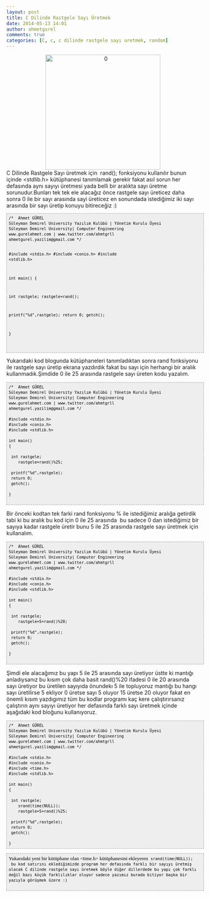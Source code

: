 ```yaml
---
layout: post
title: C Dilinde Rastgele Sayı Üretmek
date: 2014-05-13 14:01
author: ahmetgurel
comments: true
categories: [C, c, c dilinde rastgele sayı uretmek, random]
---
```

<div class="separator" style="clear: both; text-align: center;"><a href="http://gurelahmet.com/wp-content/uploads/2014/05/0.jpg"><img class="alignnone size-medium wp-image-29" src="http://gurelahmet.com/wp-content/uploads/2014/05/0-300x300.jpg" alt="0" width="300" height="300" /></a></div>
C Dilinde Rastgele Sayı üretmek için  rand(); fonksiyonu kullanılır bunun içinde &lt;stdlib.h&gt; kütüphanesi tanımlamak gerekir fakat asıl sorun her defasında aynı sayıyı üretmesi yada belli bir aralıkta sayı üretme sorunudur.Bunları tek tek ele alacağız önce rastgele sayı üreticez daha sonra 0 ile bir sayı arasında sayi üreticez en sonundada istediğimiz iki sayı arasında bir sayı üretip konuyu bitireceğiz :)
<pre style="background-color: #eeeeee; border: 1px dashed #999999; color: black; font-family: Andale Mono, Lucida Console, Monaco, fixed, monospace; font-size: 12px; line-height: 14px; overflow: auto; padding: 5px; width: 100%;"><code>/*  Ahmet GÜREL
Süleyman Demirel University Yazılım Kulübü | Yönetim Kurulu Üyesi
Süleyman Demirel University| Computer Engineering
www.gurelahmet.com | www.twitter.com/ahmtgrll 
ahmetgurel.yazilim@gmail.com */

#include &lt;stdio.h&gt;
#include &lt;conio.h&gt;
#include &lt;stdlib.h&gt;

int main()
{
 
 int rastgele; 
    rastgele=rand();
 
 printf("%d",rastgele);
 return 0;
 getch();
 
}


</code></pre>
Yukarıdaki kod blogunda kütüphaneleri tanımladıktan sonra rand fonksiyonu ile rastgele sayı üretip ekrana yazdırdık fakat bu sayı için herhangi bir aralık kullanmadık.Şimdide 0 ile 25 arasında rastgele sayı üreten kodu yazalım.
<pre style="background-color: #eeeeee; border: 1px dashed #999999; color: black; font-family: Andale Mono, Lucida Console, Monaco, fixed, monospace; font-size: 12px; line-height: 14px; overflow: auto; padding: 5px; width: 100%;"><code>/*  Ahmet GÜREL
Süleyman Demirel University Yazılım Kulübü | Yönetim Kurulu Üyesi
Süleyman Demirel University| Computer Engineering
www.gurelahmet.com | www.twitter.com/ahmtgrll 
ahmetgurel.yazilim@gmail.com */

#include &lt;stdio.h&gt;
#include &lt;conio.h&gt;
#include &lt;stdlib.h&gt;

int main()
{
 
 int rastgele; 
    rastgele=rand()%25;
 
 printf("%d",rastgele);
 return 0;
 getch();
 
}

</code></pre>
Bir önceki kodtan tek farki rand fonksiyonu % ile istediğimiz aralığa getirdik tabi ki bu aralık bu kod için 0 ile 25 arasında  bu sadece 0 dan istediğimiz bir sayıya kadar rastgele üretir bunu 5 ile 25 arasında rastgele sayı üretmek için kullanalım.
<pre style="background-color: #eeeeee; border: 1px dashed #999999; color: black; font-family: Andale Mono, Lucida Console, Monaco, fixed, monospace; font-size: 12px; line-height: 14px; overflow: auto; padding: 5px; width: 100%;"><code>/*  Ahmet GÜREL
Süleyman Demirel University Yazılım Kulübü | Yönetim Kurulu Üyesi
Süleyman Demirel University| Computer Engineering
www.gurelahmet.com | www.twitter.com/ahmtgrll 
ahmetgurel.yazilim@gmail.com */

#include &lt;stdio.h&gt;
#include &lt;conio.h&gt;
#include &lt;stdlib.h&gt;

int main()
{
 
 int rastgele; 
    rastgele=5+rand()%20;
 
 printf("%d",rastgele);
 return 0;
 getch();
 
}

</code></pre>
Şimdi ele alacağımız bu yapı 5 ile 25 arasında sayı üretiyor üstte ki mantığı anladıysanız bu kısım çok daha basit rand()%20 ifadesi 0 ile 20 arasında sayı üretiyor bu üretilen sayıyıda önundekı 5 ile topluyoruz mantığı bu hangı sayı üretilirse 5 ekliyor 0 üretse sayı 5 oluyor 15 üretse 20 oluyor fakat en önemli kısım yazdıgımız tüm bu kodlar programı kaç kere çalıştırırsanız çalıştırın aynı sayıyı üretiyor her defasında farklı sayı üretmek içinde aşağıdaki kod bloğunu kullanıyoruz.
<pre style="background-color: #eeeeee; border: 1px dashed #999999; color: black; font-family: Andale Mono, Lucida Console, Monaco, fixed, monospace; font-size: 12px; line-height: 14px; overflow: auto; padding: 5px; width: 100%;"><code>/*  Ahmet GÜREL
Süleyman Demirel University Yazılım Kulübü | Yönetim Kurulu Üyesi
Süleyman Demirel University| Computer Engineering
www.gurelahmet.com | www.twitter.com/ahmtgrll 
ahmetgurel.yazilim@gmail.com */

#include &lt;stdio.h&gt;
#include &lt;conio.h&gt;
#include &lt;time.h&gt;
#include &lt;stdlib.h&gt;

int main()
{
 
 int rastgele;
    srand(time(NULL)); 
    rastgele=5+rand()%25;
 
 printf("%d",rastgele);
 return 0;
 getch();
 
}
</code></pre>
<pre style="background-color: #eeeeee; border: 1px dashed #999999; color: black; font-family: Andale Mono, Lucida Console, Monaco, fixed, monospace; font-size: 12px; line-height: 14px; overflow: auto; padding: 5px; width: 100%;"><code><span style="font-family: 'Times New Roman'; font-size: small; line-height: normal; white-space: normal;">Yukarıdaki yeni bir kütüphane olan &lt;time.h&gt; kütüphanesini ekleyeren  </span><span style="font-family: 'Andale Mono', 'Lucida Console', Monaco, fixed, monospace; white-space: normal;">srand(time(NULL));  bu kod satırını eklediğimizde program her defasında farklı bir sayıyı üretmiş olacak C dilinde rastgele sayı üretmek böyle diğer dillerdede bu yapı çok farklı değil bazı küçük farklılıklar oluyor sadece yazımız burada bitiyor başka bir yazıyla görüşmek üzere :) </span>

</code></pre>
<span style="background-color: #eeeeee; font-family: 'Andale Mono', 'Lucida Console', Monaco, fixed, monospace; font-size: 12px; line-height: 14px;">
</span>
<span style="background-color: #eeeeee; font-family: 'Andale Mono', 'Lucida Console', Monaco, fixed, monospace; font-size: 12px; line-height: 14px;">
</span>
<span style="background-color: #eeeeee; font-family: 'Andale Mono', 'Lucida Console', Monaco, fixed, monospace; font-size: 12px; line-height: 14px;">
</span>

<script>
  (function(i,s,o,g,r,a,m){i['GoogleAnalyticsObject']=r;i[r]=i[r]||function(){
  (i[r].q=i[r].q||[]).push(arguments)},i[r].l=1*new Date();a=s.createElement(o),
  m=s.getElementsByTagName(o)[0];a.async=1;a.src=g;m.parentNode.insertBefore(a,m)
  })(window,document,'script','//www.google-analytics.com/analytics.js','ga');

  ga('create', 'UA-65335586-1', 'auto');
  ga('send', 'pageview');

</script>
